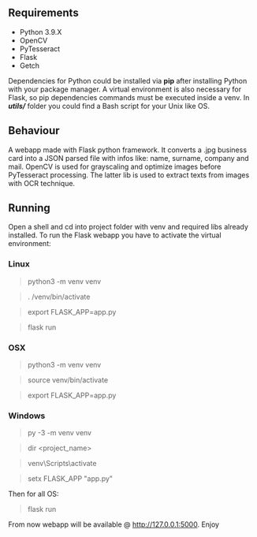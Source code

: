 
<h2>Requirements</h2>

- Python 3.9.X
- OpenCV
- PyTesseract
- Flask
- Getch

Dependencies for Python could be installed via **pip** after installing Python with your package manager.
A virtual environment is also necessary for Flask, so pip dependencies commands must be executed inside a venv.
In **_utils/_** folder you could find a Bash script for your Unix like OS.


<h2>Behaviour</h2>

A webapp made with Flask python framework. It converts a .jpg business card into a JSON parsed file with infos like: name, surname, company and mail.
OpenCV is used for grayscaling and optimize images before PyTesseract processing. The latter lib is used to extract texts from images with OCR technique.

<h2>Running</h2>

Open a shell and cd into project folder with venv and required libs already installed.
To run the Flask webapp you have to activate the virtual environment:

<h3>Linux</h3>

> python3 -m venv venv

> . /venv/bin/activate 

> export FLASK_APP=app.py

> flask run

<h3>OSX</h3>

> python3 -m venv venv

> source venv/bin/activate

> export FLASK_APP=app.py

<h3>Windows</h3>

> py -3 -m venv venv

> dir <project_name>

> venv\Scripts\activate

> setx FLASK_APP "app.py"

Then for all OS:
> flask run

From now webapp will be available @ http://127.0.0.1:5000. Enjoy

